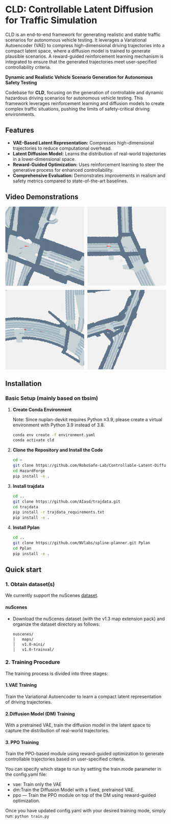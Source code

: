 # CLD: Controllable Latent Diffusion for Traffic Simulation

CLD is an end-to-end framework for generating realistic and stable traffic scenarios for autonomous vehicle testing. It leverages a Variational Autoencoder (VAE) to compress high-dimensional driving trajectories into a compact latent space, where a diffusion model is trained to generate plausible scenarios. A reward-guided reinforcement learning mechanism is integrated to ensure that the generated trajectories meet user-specified controllability criteria.

**Dynamic and Realistic Vehicle Scenario Generation for Autonomous Safety Testing**

Codebase for **CLD**, focusing on the generation of controllable and dynamic hazardous driving scenarios for autonomous vehicle testing. This framework leverages reinforcement learning and diffusion models to create complex traffic situations, pushing the limits of safety-critical driving environments.

## Features

- **VAE-Based Latent Representation:** Compresses high-dimensional trajectories to reduce computational overhead.
- **Latent Diffusion Model:** Learns the distribution of real-world trajectories in a lower-dimensional space.
- **Reward-Guided Optimization:** Uses reinforcement learning to steer the generative process for enhanced controllability.
- **Comprehensive Evaluation:** Demonstrates improvements in realism and safety metrics compared to state-of-the-art baselines.

## Video Demonstrations
<!-- Start of Selection -->


<div style="display: grid; grid-template-columns: repeat(2, 1fr); grid-template-rows: repeat(2, 1fr); gap: 10px;">
    <div>
        <img src="video/0.gif" alt="CLD Demo GIF" style="width: 100%;">
    </div>
    <div>
        <img src="video/1.gif" alt="CLD Demo GIF" style="width: 100%;">
    </div>
    <div>
        <img src="video/2.gif" alt="CLD Demo GIF" style="width: 100%;">
    </div>
    <div>
        <img src="video/3.gif" alt="CLD Demo GIF" style="width: 100%;">
    </div>
</div>

<!-- End of Selection -->



## Installation

### Basic Setup (mainly based on tbsim)

1. **Create Conda Environment**

   Note: Since nuplan-devkit requires Python ≥3.9, please create a virtual environment with Python 3.9 instead of 3.8.
   ```bash
   conda env create -f environment.yaml
   conda activate cld
2. **Clone the Repository and Install the Code**
    ```bash
    cd ~
    git clone https://github.com/RoboSafe-Lab/Controllable-Latent-Diffusion-for-Traffic-Simulation
    cd HazardForge
    pip install -e .
3. **Install trajdata**
    ```bash
    cd ..
    git clone https://github.com/AIasd/trajdata.git
    cd trajdata
    pip install -r trajdata_requirements.txt
    pip install -e .
4. **Install Pplan**
    ```bash
    cd ..
    git clone https://github.com/NVlabs/spline-planner.git Pplan
    cd Pplan
    pip install -e .
## Quick start
### 1. Obtain dataset(s)
We currently support the nuScenes [dataset](https://www.nuscenes.org/nuscenes).

#### nuScenes
* Download the nuScenes dataset (with the v1.3 map extension pack) and organize the dataset directory as follows:
    ```
    nuscenes/
    │   maps/
    │   v1.0-mini/
    │   v1.0-trainval/
    ```
### 2. Training Procedure
The training process is divided into three stages:
#### 1.VAE Training
Train the Variational Autoencoder to learn a compact latent representation of driving trajectories.
#### 2.Diffusion Model (DM) Training
With a pretrained VAE, train the diffusion model in the latent space to capture the distribution of real-world trajectories.
#### 3. PPO Training
Train the PPO-based module using reward-guided optimization to generate controllable trajectories based on user-specified criteria.

You can specify which stage to run by setting the train.mode parameter in the config.yaml file:
* vae: Train only the VAE
* dm:Train the Diffusion Model with a fixed, pretrained VAE. 
* ppo — Train the PPO module on top of the DM using reward-guided optimization.

Once you have updated config.yaml with your desired training mode, simply run:
    ```
    python train.py
    ```

